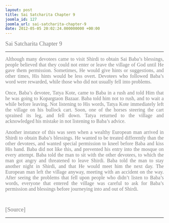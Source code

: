 ```yaml
---
layout: post
title: Sai Satcharita Chapter 9
joomla_id: 127
joomla_url: sai-satcharita-chapter-9
date: 2012-05-05 20:02:24.000000000 +00:00
---
```

<p><span style="font-family: trebuchet ms,geneva; font-size: 14pt; color: #808080;">Sai Satcharita Chapter 9<br /></span></p>
<hr />
<div style="line-height: normal; text-align: justify;"><span style="font-family: trebuchet ms,geneva; font-size: 12pt; color: #808080;">Although many devotees came to visit Shirdi to obtain Sai Baba’s blessings, people believed that they could not enter or leave the village of God until He gave them permission. Sometimes, He would give hints or suggestions, and other times, His hints would be less overt. Devotees who followed Baba’s word were rewarded, while those who did not usually fell into problems.&nbsp;</span></div>
<div style="line-height: normal; text-align: justify;">&nbsp;</div>
<div style="line-height: normal; text-align: justify;"><span style="font-family: trebuchet ms,geneva; font-size: 12pt; color: #808080;">Once, Baba’s devotee, Tatya Kote, came to Baba in a rush and told Him that he was going to Kopargtaon Bazaar. Baba told him not to rush, and to wait a while before leaving. Not listening to His words, Tatya Kote immediately left the village on his bullock cart. Soon, one of the horses steering the cart sprained its leg, and fell down. Tatya returned to the village and acknowledged his mistake in not listening to Baba’s advice.&nbsp;</span></div>
<div style="line-height: normal; text-align: justify;">&nbsp;</div>
<div style="line-height: normal; text-align: justify;"><span style="font-family: trebuchet ms,geneva; font-size: 12pt; color: #808080;">Another instance of this was seen when a wealthy European man arrived in Shirdi to obtain Baba’s blessings. He wanted to be treated differently than the other devotees, and wanted special permission to kneel before Baba and kiss His hand. Baba did not like this, and prevented his entry into the mosque on every attempt. Baba told the man to sit with the other devotees, to which the man got angry and threatened to leave Shirdi. Baba told the man to stay another night in Shirdi, and that He would meet him the next day. The European man left the village anyway, meeting with an accident on the way. After seeing the problems that fell upon people who didn’t listen to Baba’s words, everyone that entered the village was careful to ask for Baba’s permission and blessings before journeying into and out of Shirdi.</span></div>
<p>&nbsp;</p>
<p><span style="font-family: trebuchet ms,geneva; font-size: 14pt; color: #808080;">[Source]</span></p>
<hr />
<p>&nbsp;</p>
